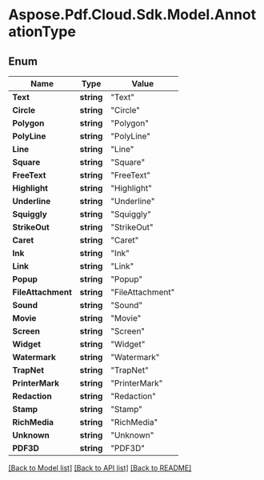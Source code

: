# Aspose.Pdf.Cloud.Sdk.Model.AnnotationType


## Enum

Name | Type | Value
------------ | ------------- | -------------
**Text** | **string** | "Text"
**Circle** | **string** | "Circle"
**Polygon** | **string** | "Polygon"
**PolyLine** | **string** | "PolyLine"
**Line** | **string** | "Line"
**Square** | **string** | "Square"
**FreeText** | **string** | "FreeText"
**Highlight** | **string** | "Highlight"
**Underline** | **string** | "Underline"
**Squiggly** | **string** | "Squiggly"
**StrikeOut** | **string** | "StrikeOut"
**Caret** | **string** | "Caret"
**Ink** | **string** | "Ink"
**Link** | **string** | "Link"
**Popup** | **string** | "Popup"
**FileAttachment** | **string** | "FileAttachment"
**Sound** | **string** | "Sound"
**Movie** | **string** | "Movie"
**Screen** | **string** | "Screen"
**Widget** | **string** | "Widget"
**Watermark** | **string** | "Watermark"
**TrapNet** | **string** | "TrapNet"
**PrinterMark** | **string** | "PrinterMark"
**Redaction** | **string** | "Redaction"
**Stamp** | **string** | "Stamp"
**RichMedia** | **string** | "RichMedia"
**Unknown** | **string** | "Unknown"
**PDF3D** | **string** | "PDF3D"


[[Back to Model list]](../README.md#documentation-for-models) [[Back to API list]](../README.md#documentation-for-api-endpoints) [[Back to README]](../README.md)

